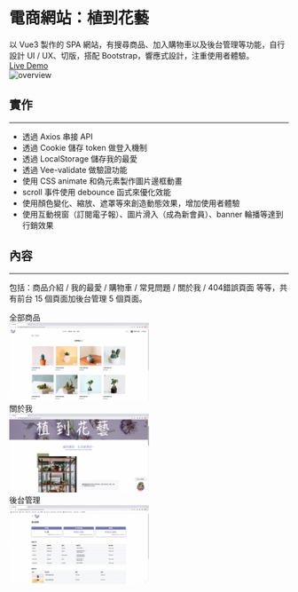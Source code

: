 # 電商網站：植到花藝
以 Vue3 製作的 SPA 網站，有搜尋商品、加入購物車以及後台管理等功能，自行設計 UI / UX、切版，搭配 Bootstrap，響應式設計，注重使用者體驗。  
[Live Demo](https://alisone11.github.io/vue-project/#/)  
![overview](../vue-project/public/web-img/overview.gif)   

## 實作
---
* 透過 Axios 串接 API
* 透過 Cookie 儲存 token 做登入機制
* 透過 LocalStorage 儲存我的最愛
* 透過 Vee-validate 做驗證功能
* 使用 CSS animate 和偽元素製作圖片邊框動畫
* scroll 事件使用 debounce 函式來優化效能
* 使用顏色變化、縮放、遮罩等來創造動態效果，增加使用者體驗
* 使用互動視窗（訂閱電子報）、圖片滑入（成為新會員）、banner 輪播等達到行銷效果

## 內容
---
包括：商品介紹 / 我的最愛 / 購物車 / 常見問題 / 關於我 / 404錯誤頁面 等等，共有前台 15 個頁面加後台管理 5 個頁面。

全部商品  
<img src="./public/web-img/product.png" alt="product" width="50%"/>   
關於我  
<img src="./public/web-img/about.png" alt="about" width="50%"/>  
後台管理  
<img src="./public/web-img/dashboard.png" alt="dashboard" width="50%"/> 
